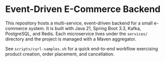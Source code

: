 # Event-Driven E-Commerce Backend

This repository hosts a multi-service, event-driven backend for a small e-commerce system. It is built with Java 21, Spring Boot 3.3, Kafka, PostgreSQL, and Redis. Each microservice lives under the `services/` directory and the project is managed with a Maven aggregator.

See `scripts/curl-samples.sh` for a quick end-to-end workflow exercising product creation, order placement, and cancellation.
